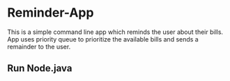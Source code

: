 # Reminder-App

This is a simple command line app which reminds the user about their bills.
App uses priority queue to prioritize the available bills and  sends a remainder
to the user.  

## Run Node.java
